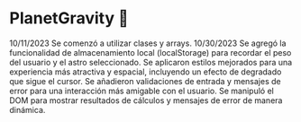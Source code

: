 # PlanetGravity 🚀
10/11/2023 Se comenzó a utilizar clases y arrays.
10/30/2023 Se agregó la funcionalidad de almacenamiento local (localStorage) para recordar el peso del usuario y el astro seleccionado. Se aplicaron estilos mejorados para una experiencia más atractiva y espacial, incluyendo un efecto de degradado que sigue el cursor. Se añadieron validaciones de entrada y mensajes de error para una interacción más amigable con el usuario. Se manipuló el DOM para mostrar resultados de cálculos y mensajes de error de manera dinámica.
